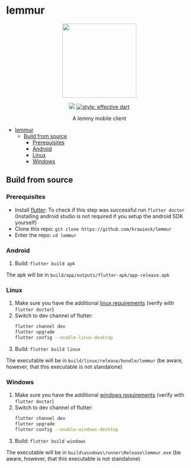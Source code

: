 # lemmur

<div align="center">

 <img width=200px height=200px src="https://raw.githubusercontent.com/krawieck/lemmur/master/assets/readme_icon.svg"/>

[![](https://github.com/krawieck/lemmur/workflows/ci/badge.svg)](https://github.com/krawieck/lemmur/actions)
[![style: effective dart](https://img.shields.io/badge/style-effective_dart-40c4ff.svg)](https://pub.dev/packages/effective_dart)

A lemmy mobile client

</div>

- [lemmur](#lemmur)
  - [Build from source](#build-from-source)
    - [Prerequisites](#prerequisites)
    - [Android](#android)
    - [Linux](#linux)
    - [Windows](#windows)

## Build from source

### Prerequisites

- Install [flutter](https://flutter.dev/docs/get-started/install): To check if this step was successful run `flutter doctor` (Installing android studio is not required if you setup the android SDK yourself)
- Clone this repo: `git clone https://github.com/krawieck/lemmur`
- Enter the repo: `cd lemmur`

### Android

1. Build: `flutter build apk`

The apk will be in `build/app/outputs/flutter-apk/app-release.apk`

### Linux

1. Make sure you have the additional [linux requirements](https://flutter.dev/desktop#additional-linux-requirements) (verify with `flutter doctor`)
2. Switch to dev channel of flutter:
   ```sh
   flutter channel dev
   flutter upgrade
   flutter config --enable-linux-desktop
   ```
3. Build: `flutter build linux`

The executable will be in `build/linux/release/bundle/lemmur` (be aware, however, that this executable is not standalone)

### Windows

1. Make sure you have the additional [windows requirements](https://flutter.dev/desktop#additional-windows-requirements) (verify with `flutter doctor`)
2. Switch to dev channel of flutter:
   ```sh
   flutter channel dev
   flutter upgrade
   flutter config --enable-windows-desktop
   ```
3. Build: `flutter build windows`

The executable will be in `build\windows\runner\Release\lemmur.exe` (be aware, however, that this executable is not standalone)
